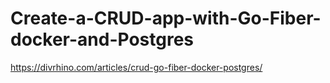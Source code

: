 # Create-a-CRUD-app-with-Go-Fiber-docker-and-Postgres

https://divrhino.com/articles/crud-go-fiber-docker-postgres/